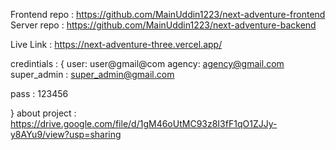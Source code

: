 Frontend repo : https://github.com/MainUddin1223/next-adventure-frontend
Server repo : https://github.com/MainUddin1223/next-adventure-backend

Live Link : https://next-adventure-three.vercel.app/

credintials : {
user: user@gmail@com
agency: agency@gmail.com
super_admin : super_admin@gmail.com

pass : 123456

}
about project : https://drive.google.com/file/d/1gM46oUtMC93z8I3fF1qO1ZJJy-y8AYu9/view?usp=sharing
